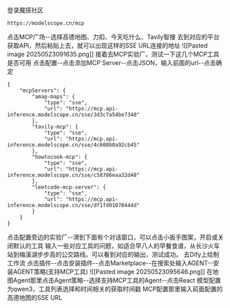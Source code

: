 登录魔搭社区
```
https://modelscope.cn/mcp
```
点击MCP广场--选择高德地图、力扣、今天吃什么、Tavily智搜
去到对应的平台获取API，然后粘贴上去，就可以出现这样的SSE URL连接的地址
![[Pasted image 20250523091635.png]]
接着去MCP实验厂，测试一下这几个MCP工具是否可用
点击配置--点击添加MCP Server--点击JSON，输入前面的url--点击确定
```
{
    "mcpServers": {
        "amap-maps": {
            "type": "sse",
            "url": "https://mcp.api-inference.modelscope.cn/sse/3d3c7a54be7348"
        },
        "tavily-mcp": {
            "type": "sse",
            "url": "https://mcp.api-inference.modelscope.cn/sse/4c60860a92cb45"
        },
        "howtocook-mcp": {
            "type": "sse",
            "url": "https://mcp.api-inference.modelscope.cn/sse/c58786eaa32d48"
        },
        "leetcode-mcp-server": {
            "type": "sse",
            "url": "https://mcp.api-inference.modelscope.cn/sse/df1fd01070444d"
        }
    }
}
```
点击配置旁边的实验厂--滑到下面有个对话窗口，可以点击小扳手图案，开启或关闭默认的工具
输入一些对应工具的问题，如适合早八人的早餐食谱，从长沙火车站到梅溪湖步步高的公交路线。可以看到对应的输出，测试成功。
去Dify上绘制工作流
点击插件--点击安装插件--点击Marketplace--在搜索处输入AGENT--安装AGENT策略(支持MCP工具)
![[Pasted image 20250523095646.png]]
在地图Agent那里点击Agent策略--选择支持MCP工具的Agent--点击React
模型配置为qwen3，工具列表选择和时间相关的获取时间戳
MCP配置那里输入前面配置的高德地图的SSE URL 